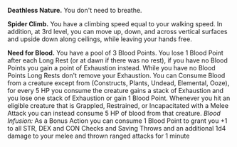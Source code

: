 **Deathless Nature.** You don't need to breathe.

**Spider Climb.** You have a climbing speed equal to your walking speed. In addition, at 3rd level, you can move up, down, and across vertical surfaces and upside down along ceilings, while leaving your hands free.

**Need for Blood.** You have a pool of 3 Blood Points. You lose 1 Blood Point after each Long Rest (or at dawn if there was no rest), if you have no Blood Points you gain a point of Exhaustion instead. While you have no Blood Points Long Rests don't remove your Exhaustion. You can Consume Blood from a creature except from (Constructs, Plants, Undead, Elemental, Ooze), for every 5 HP you consume the creature gains a stack of Exhaustion and you lose one stack of Exhaustion or gain 1 Blood Point. 
Whenever you hit an eligible creature that is Grappled, Restrained, or Incapacitated with a Melee Attack you can instead consume 5 HP of blood from that creature.
*Blood Infusion:* As a Bonus Action you can consume 1 Blood Point to grant you +1 to all STR, DEX and CON Checks and Saving Throws and an additional 1d4 damage to your melee and thrown ranged attacks for 1 minute